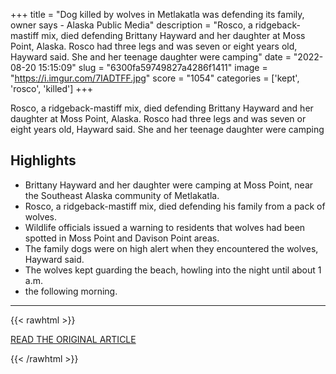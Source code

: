 +++
title = "Dog killed by wolves in Metlakatla was defending its family, owner says - Alaska Public Media"
description = "Rosco, a ridgeback-mastiff mix, died defending Brittany Hayward and her daughter at Moss Point, Alaska. Rosco had three legs and was seven or eight years old, Hayward said. She and her teenage daughter were camping"
date = "2022-08-20 15:15:09"
slug = "6300fa59749827a4286f1411"
image = "https://i.imgur.com/7IADTFF.jpg"
score = "1054"
categories = ['kept', 'rosco', 'killed']
+++

Rosco, a ridgeback-mastiff mix, died defending Brittany Hayward and her daughter at Moss Point, Alaska. Rosco had three legs and was seven or eight years old, Hayward said. She and her teenage daughter were camping

## Highlights

- Brittany Hayward and her daughter were camping at Moss Point, near the Southeast Alaska community of Metlakatla.
- Rosco, a ridgeback-mastiff mix, died defending his family from a pack of wolves.
- Wildlife officials issued a warning to residents that wolves had been spotted in Moss Point and Davison Point areas.
- The family dogs were on high alert when they encountered the wolves, Hayward said.
- The wolves kept guarding the beach, howling into the night until about 1 a.m.
- the following morning.

---

{{< rawhtml >}}
  <p class="article-category">
    <a target="_blank" href="https://alaskapublic.org/2022/08/19/dog-killed-by-wolves-in-metlakatla-was-defending-its-family-owner-says/">READ THE ORIGINAL ARTICLE</a>
  </p>
{{< /rawhtml >}}

